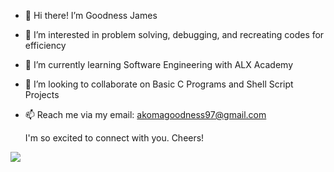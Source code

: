 - 👋 Hi there! I’m Goodness James
- 👀 I’m interested in problem solving, debugging, and recreating codes for efficiency
- 🌱 I’m currently learning Software Engineering with ALX Academy
- 💞️ I’m looking to collaborate on Basic C Programs and Shell Script Projects
- 📫 Reach me via my email: akomagoodness97@gmail.com

     I'm so excited to connect with you. Cheers!
     
![](https://komarev.com/ghpvc/?username=GoodnessJames&style=plastic)
